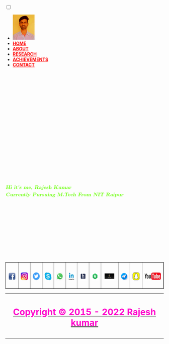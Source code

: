 <html lang="en">
<head>
<meta charset="UTF-8">
<meta name="viewport" content="width=device-width, initial-scale=1.0">
<link rel="stylesheet"href="https://cdnjs.cloudflare.com/ajax/libs/fontawesome/5.15.1/css/all.min.css"integrity="sha512+4zCK9k+qNFUR5X+cKL9EIR+ZOhtIloNl9GIKS57V1MyNsYpYcUrUeQc9vNfzsWfV28IaLL3i96P9sdNyeRssA==" crossorigin="anonymous" />
<link rel="stylesheet" href="./style.css">
<title> Rajesh Kumar </title>
</head>
<body background="./bgnew.jpg" height="100%" weidth="100%"> 
<nav class="navbar">
<div class="navbar-container container">
<input type="checkbox">
<div class="hamburger-lines">
<span class="line line1"></span>
<span class="line line2"></span>
<span class="line line3"></span>
</div>
<ul class="menu-items">
<li><a><img src="./rajeshkr.jpg"alt="Rajesh Pic" Height="80" widhth="70" /><!-- Rajesh kumar--></a></li>
<li><a href="./rajesh.html" style="color:red"><b>HOME</b></a></li>
<li><a href="./about.html" style="color:red"><b>ABOUT</b></a></li>
<li><a href="./research.html" style="color:red"><b>RESEARCH</b></a></li>
<li><a href="./achievements.html" style="color:red"><b>ACHIEVEMENTS</b></a></li>
<li><a href="./contact.html" style="color:red"><b>CONTACT</b></a></li>
</ul>
<!--<a style="color:red" align="left"> <h1 class="logo"> <img src="./rajeshkr.jpg"alt="Rajesh Pic" Height="150" widhth="140" /><!-- Rajesh kumar</h1></a>-->
</div>
</nav>
<!-- ######################################################## -->
<script src="https://ajax.googleapis.com/ajax/libs/jquery/3.3.1/jquery.min.js"></script>
<script>
$(document).ready(function(){
// Add smooth scrolling to all links
    $("a").on('click', function(event) {// Make sure this.hash has a value before overriding default behavior
    if (this.hash !== "") {
      // Prevent default anchor click behavior
      event.preventDefault();

      // Store hash
      var hash = this.hash;

      // Using jQuery's animate() method to add smooth page scroll
      // The optional number (800) specifies the number of milliseconds it takes to scroll to the specified area
      $('html, body').animate({
        scrollTop: $(hash).offset().top
      }, 800, function(){

        // Add hash (#) to URL when done scrolling (default click behavior)
        window.location.hash = hash;
      });
    } // End if
  });
});
</script>
<br /><br /><br /><br /><br /><br /><br /><br /><br /><br /><br /><br /><br />
<div id="marquee1" align="center">
<marquee behavior="alternate" onmouseover="this.stop();" onmouseout="this.start();">
<br /><br /><br /><br /><br /><br /><br />
<a align="center" style="color:#FF0000;><i><b color="green"> <font face="Latin Modern Roman Slanted" size=3"><b style="color:#66FF00;">Hi it's me, Rajesh Kumar </b><br /><b style="color:#66FF00;">Currently Pursuing M.Tech From NIT Raipur</b></font></b></i></a>
</marquee>
</div>
<br /><br /><br /><br /><br /><br /><br /><br /><br /><br /><br />
<div align="center">
 <table border="1" width="25%" align="center">
<tbody> 
<tr align="center">
<td><a href="https://www.facebook.com/profile.php?id=100037947527727"><u><h2 style="color:red;"><img src="./fb.jpg" Height="25" widhth="25"></h2></u></a></td>
<td><a href="https://www.instagram.com/iiit_champion/"> <h2  style="color:red;"><img src="./insta.jpg" Height="25" widhth="25"></h2></a></td>
<td><a href="https://twitter.com/Champion_Rajesh/"><u><h2  style="color:red;"><img src="./twitter.png" Height="25" widhth="25"></h2></u></a></td>
<td><a href="https://join.skype.com/invite/YJUXXUeSumjU"><u><h2  style="color:red;"><img src="./skype.jpg" Height="25" widhth="25"></h2></u></a></td>
<td><a href="https://wa.me/+918259952348"><u><h2 style="color:red;"><img src="./whatsapp.jpg" Height="25" widhth="25"></h2></u></a></td>
<td><a href="https://www.linkedin.com/in/rajesh-kumar-2021bb14b"><u><h2 style="color:red;"><img src="./ld.jpg" Height="25" widhth="25"></h2></u></a></td>
<td><a href="http://www.hackerearth.com/@rajesh2243"><u><h2 style="color:red;"><img src="./he.png" Height="25" widhth="25"></h2></u></a></td>
<td><a href="https://www.hackerrank.com/iiitchamp"><u><h2 style="color:red;"><img src="./HR.png" Height="25" widhth="25"></h2></u></a></td>
<td><a href="https://leetcode.com/iiit_champion/"><u><h2 style="color:red;"><img src="./lc.png" Height="25" widhth="25"></h2></u></a></td>
<td><a href="https://wa.me/+918259952348"><u><h2 style="color:red;"><img src="./telegram.jpg" Height="25" widhth="25"></h2></u></a></td>
<td><a href="https://wa.me/+918259952348"><u><h2 style="color:red;"><img src="./snapchat.jpg" Height="25" widhth="25"></h2></u></a></td>
<td><a href="https://www.youtube.com/channel/UCV5OvrXG7Pd6h2O-TOfrh5Q?view_as=subscriber"><u><h2 style="color:red;"><img src="./youtube.jpg" Height="25" widhth="25"></h2></u></a>
</td>
</tr>
</tbody>
</table>
</div>
<table width="100%" border="0"align="center" >
<tr >
<td colspan="100%">
<h1><a href="./rajesh.html"><p style="color:#FF00CC;" align="center" class="mute">Copyright &copy; 2015 - 2022  Rajesh kumar</p></a></h1>
</td>
</tr>
</tbody>
</table> 
</body>
</html>
